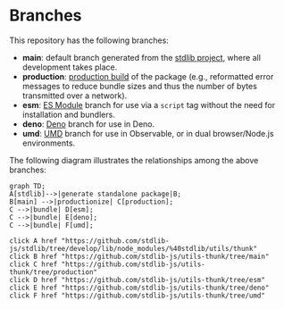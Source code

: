 <!--

@license Apache-2.0

Copyright (c) 2022 The Stdlib Authors.

Licensed under the Apache License, Version 2.0 (the "License");
you may not use this file except in compliance with the License.
You may obtain a copy of the License at

    http://www.apache.org/licenses/LICENSE-2.0

Unless required by applicable law or agreed to in writing, software
distributed under the License is distributed on an "AS IS" BASIS,
WITHOUT WARRANTIES OR CONDITIONS OF ANY KIND, either express or implied.
See the License for the specific language governing permissions and
limitations under the License.

-->

# Branches

This repository has the following branches:

-   **main**: default branch generated from the [stdlib project][stdlib-url], where all development takes place.
-   **production**: [production build][production-url] of the package (e.g., reformatted error messages to reduce bundle sizes and thus the number of bytes transmitted over a network).
-   **esm**: [ES Module][esm-url] branch for use via a `script` tag without the need for installation and bundlers.
-   **deno**: [Deno][deno-url] branch for use in Deno.
-   **umd**: [UMD][umd-url] branch for use in Observable, or in dual browser/Node.js environments.

The following diagram illustrates the relationships among the above branches:

```mermaid
graph TD;
A[stdlib]-->|generate standalone package|B;
B[main] -->|productionize| C[production];
C -->|bundle| D[esm];
C -->|bundle| E[deno];
C -->|bundle| F[umd];

click A href "https://github.com/stdlib-js/stdlib/tree/develop/lib/node_modules/%40stdlib/utils/thunk"
click B href "https://github.com/stdlib-js/utils-thunk/tree/main"
click C href "https://github.com/stdlib-js/utils-thunk/tree/production"
click D href "https://github.com/stdlib-js/utils-thunk/tree/esm"
click E href "https://github.com/stdlib-js/utils-thunk/tree/deno"
click F href "https://github.com/stdlib-js/utils-thunk/tree/umd"
```

[stdlib-url]: https://github.com/stdlib-js/stdlib/tree/develop/lib/node_modules/%40stdlib/utils/thunk
[production-url]: https://github.com/stdlib-js/utils-thunk/tree/production
[deno-url]: https://github.com/stdlib-js/utils-thunk/tree/deno
[umd-url]: https://github.com/stdlib-js/utils-thunk/tree/umd
[esm-url]: https://github.com/stdlib-js/utils-thunk/tree/esm
